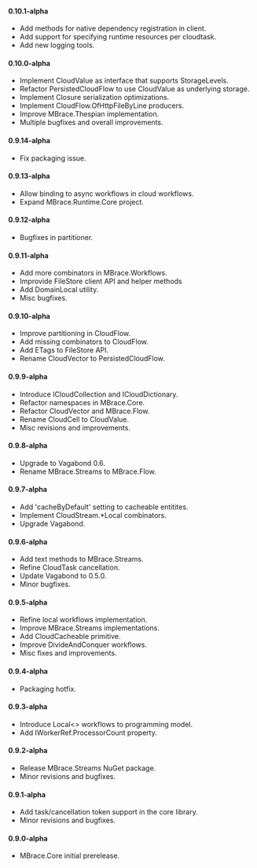 #### 0.10.1-alpha
* Add methods for native dependency registration in client.
* Add support for specifying runtime resources per cloudtask.
* Add new logging tools.

#### 0.10.0-alpha
* Implement CloudValue as interface that supports StorageLevels.
* Refactor PersistedCloudFlow to use CloudValue as underlying storage.
* Implement Closure serialization optimizations.
* Implement CloudFlow.OfHttpFileByLine producers.
* Improve MBrace.Thespian implementation.
* Multiple bugfixes and overall improvements.

#### 0.9.14-alpha
* Fix packaging issue.

#### 0.9.13-alpha
* Allow binding to async workflows in cloud workflows.
* Expand MBrace.Runtime.Core project.

#### 0.9.12-alpha
* Bugfixes in partitioner.

#### 0.9.11-alpha
* Add more combinators in MBrace.Workflows.
* Improvide FileStore client API and helper methods
* Add DomainLocal utility.
* Misc bugfixes.

#### 0.9.10-alpha
* Improve partitioning in CloudFlow.
* Add missing combinators to CloudFlow.
* Add ETags to FileStore API.
* Rename CloudVector to PersistedCloudFlow.

#### 0.9.9-alpha
* Introduce ICloudCollection and ICloudDictionary.
* Refactor namespaces in MBrace.Core.
* Refactor CloudVector and MBrace.Flow.
* Rename CloudCell to CloudValue.
* Misc revisions and improvements.

#### 0.9.8-alpha
* Upgrade to Vagabond 0.6.
* Rename MBrace.Streams to MBrace.Flow.

#### 0.9.7-alpha
* Add 'cacheByDefault' setting to cacheable entitites.
* Implement CloudStream.*Local combinators.
* Upgrade Vagabond.

#### 0.9.6-alpha
* Add text methods to MBrace.Streams.
* Refine CloudTask cancellation.
* Update Vagabond to 0.5.0.
* Minor bugfixes.

#### 0.9.5-alpha
* Refine local workflows implementation.
* Improve MBrace.Streams implementations.
* Add CloudCacheable<T> primitive.
* Improve DivideAndConquer workflows.
* Misc fixes and improvements.

#### 0.9.4-alpha
* Packaging hotfix.

#### 0.9.3-alpha
* Introduce Local<> workflows to programming model.
* Add IWorkerRef.ProcessorCount property.

#### 0.9.2-alpha
* Release MBrace.Streams NuGet package.
* Minor revisions and bugfixes.

#### 0.9.1-alpha
* Add task/cancellation token support in the core library.
* Minor revisions and bugfixes.

#### 0.9.0-alpha
* MBrace.Core initial prerelease.